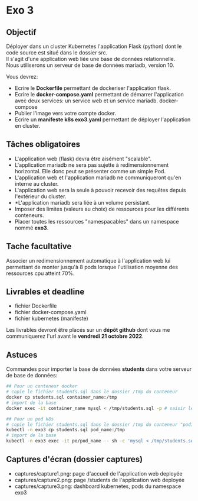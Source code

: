 # Exo 3

## Objectif
Déployer dans un cluster Kubernetes l'application Flask (python) dont le code source est situé dans le dossier src.  
Il s'agit d'une application web liée une base de données relationnelle.  
Nous utiliserons un serveur de base de données mariadb, version 10.  

Vous devrez:
- Ecrire le **Dockerfile** permettant de dockeriser l'application flask.
- Ecrire le **docker-compose.yaml** permettant de démarrer l'application avec deux services: un service web et un service mariadb.
docker-compose 
- Publier l'image vers votre compte docker.
- Ecrire un **manifeste k8s exo3.yaml** permettant de déployer l'application en cluster.

## Tâches obligatoires
- L'application web (flask) devra être aisément "scalable".
- L'application mariadb ne sera pas sujette à redimensionnement horizontal. Elle donc peut se présenter comme un simple Pod.
- L'application web et l'application mariadb ne communiqueront qu'en interne au cluster.
- L'application web sera la seule à pouvoir recevoir des requêtes depuis l'extérieur du cluster.
- *L'application mariadb sera liée à un volume persistant.
- Imposer des limites (valeurs au choix) de ressources pour les différents conteneurs.
- Placer toutes les ressources "namespacables" dans un namespace nommé **exo3**.

## Tache facultative
Associer un redimensionnement automatique à l'application web lui permettant de monter jusqu'à 8 pods lorsque l'utilisation moyenne des ressources cpu atteint 70%.

## Livrables et deadline
- fichier Dockerfile
- fichier docker-compose.yaml
- fichier kubernetes (manifeste)

Les livrables devront être placés sur un **dépôt github** dont vous me communiquerez l'url
avant le **vendredi 21 octobre 2022**.

## Astuces
Commandes pour importer la base de données **students** dans votre serveur de base de données:
```bash
## Pour un conteneur docker
# copie le fichier students.sql dans le dossier /tmp du conteneur
docker cp students.sql container_name:/tmp 
# import de la base
docker exec -it container_name mysql < /tmp/students.sql -p # saisir le mot de passe root (juve)

## Pour un pod k8s
# copie le fichier students.sql dans le dossier /tmp du conteneur "podifié"
kubectl -n exo3 cp students.sql pod_name:/tmp
# import de la base
kubectl -n exo3 exec -it po/pod_name -- sh -c 'mysql < /tmp/students.sql -p' # # saisir le mot de passe root (juve)
```

## Captures d'écran (dossier captures)
- captures/capture1.png: page d'accueil de l'application web deployée
- captures/capture2.png: page /students de l'application web deployée
- captures/capture3.png: dashboard kubernetes, pods du namespace exo3